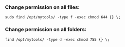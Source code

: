 

### Change permission on all files:

```
sudo find /opt/mytools/ -type f -exec chmod 644 {} \;
```

### Change permission on all folders:

```
find /opt/mytools/ -type d -exec chmod 755 {} \;
```
